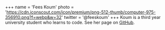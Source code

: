 +++
name = 'Fees Koum'
photo = 'https://cdn.iconscout.com/icon/premium/png-512-thumb/computer-975-356910.png?f=webp&w=32'
twitter = '@feeskoum'
+++
Koum is a third year university student who learns to code. See her page on [GitHub](https://github.com/feeskoum).
